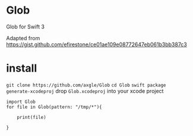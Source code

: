 # Glob
Glob for Swift 3

Adapted from https://gist.github.com/efirestone/ce01ae109e08772647eb061b3bb387c3

# install
`git clone https://github.com/axgle/Glob`
`cd Glob`
`swift package  generate-xcodeproj`
drop `Glob.xcodeproj` into your xcode project

    import Glob
    for file in Glob(pattern: "/tmp/*"){

        print(file)

    }
